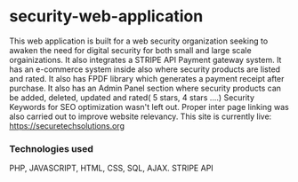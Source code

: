 # security-web-application

This web application is built for a web security organization seeking to awaken the need for digital security for both small and large scale orgainizations. 
It also integrates a STRIPE API Payment gateway system.
It has an e-commerce system inside also where security products are listed and rated.
It also has FPDF library which generates a payment receipt after purchase.
It also has an Admin Panel section where security products can be added, deleted, updated and rated( 5 stars, 4 stars ....) 
Security Keywords for SEO optimization wasn't left out.
Proper inter page linking was also carried out to improve website relevancy.
This site is currently live: https://securetechsolutions.org

<h3> Technologies used </h3>
PHP, JAVASCRIPT, HTML, CSS, SQL, AJAX. STRIPE API
